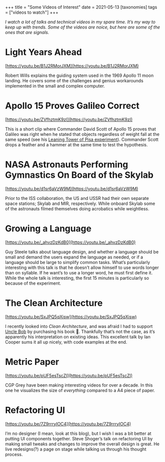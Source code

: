 +++
title = "Some Videos of Interest"
date = 2021-05-13
[taxonomies]
tags = ["videos to watch"]
+++

*I watch a lot of talks and technical videos in my spare time. It’s my way to keep up with trends. Some of the videos are noice, but here are some of the ones that are signals.*

# Light Years Ahead

[https://youtu.be/B1J2RMorJXM](https://youtu.be/B1J2RMorJXM)

Robert Wills explains the guiding system used in the 1969 Apollo 11 moon landing. He covers some of the challenges and genius workarounds implemented in the small and complex computer.

# Apollo 15 Proves Galileo Correct

[https://youtu.be/ZVfhztmK9zI](https://youtu.be/ZVfhztmK9zI)

This is a short clip where Commander David Scott of Apollo 15 proves that Galileo was right when he stated that objects regardless of weight fall at the same speed (see his [Leaning Tower of Pisa experiment](https://en.wikipedia.org/wiki/Galileo%27s_Leaning_Tower_of_Pisa_experiment#Galileo's_experiment)). Commander Scott drops a feather and a hammer at the same time to test the hypothesis.

# NASA Astronauts Performing Gymnastics On Board of the Skylab

[https://youtu.be/d1sr6aVzW9M](https://youtu.be/d1sr6aVzW9M)

Prior to the ISS collaboration, the US and USSR had their own separate space stations; Skylab and MIR, respectively. While onboard Skylab some of the astronauts filmed themselves doing acrobatics while weightless.

# Growing a Language

[https://youtu.be/_ahvzDzKdB0](https://youtu.be/_ahvzDzKdB0)

Guy Steele talks about language design, and whether a language should be small and demand the users expand the language as needed, or if a language should be large to simplify common tasks. What’s particularly interesting with this talk is that he doesn’t allow himself to use words longer than on syllable. If he want’s to use a longer word, he must first define it. While the whole talk is interesting, the first 15 minutes is particularly so because of the experiment.

# The Clean Architecture

[https://youtu.be/SxJPQ5qXisw](https://youtu.be/SxJPQ5qXisw)

I recently looked into *Clean Architecture*, and was afraid I had to support [Uncle Bob](https://techexplained.substack.com/p/tech-bullshit-explained-uncle-bob) by purchasing his book 😬. Thankfully that’s not the case, as it’s apparently his interpretation on existing ideas. This excellent talk by Ian Cooper sums it all up nicely, with code examples at the end.

# Metric Paper

[https://youtu.be/pUF5esTscZI](https://youtu.be/pUF5esTscZI)

CGP Grey have been making interesting videos for over a decade. In this one he visualizes the size of *everything* compared to a A4 piece of paper.

# Refactoring UI

[https://youtu.be/7Z9rrryIOC4](https://youtu.be/7Z9rrryIOC4)

I’m no designer (I mean, look at this blog), but I wish I was a bit better at putting UI components together. Steve Shoger’s talk on refactoring UI by making small tweaks and changes to improve the overall design is great. He live redesigns(?) a page on stage while talking us through his thought process.
